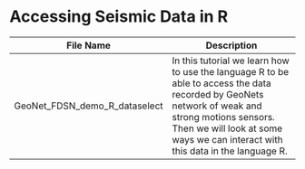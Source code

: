 # Accessing Seismic Data in R

File Name                     | Description
----------------------------- | -------------
GeoNet_FDSN_demo_R_dataselect | In this tutorial we learn how to use the language R to be able to access the data recorded by GeoNets network of weak and strong motions sensors. Then we will look at some ways we can interact with this data in the language R.
